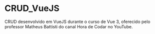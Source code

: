 # CRUD_VueJS
CRUD desenvolvido em VueJS durante o curso de Vue 3, oferecido pelo professor Matheus Battisti do canal Hora de Codar no YouTube.
